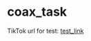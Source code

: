 # coax_task

TikTok url for test:  [test_link](https://v16-webapp.tiktok.com/e0e4780188c3b526304ad45626e9abe1/62e9147b/video/tos/alisg/tos-alisg-pve-0037c001/1a10d8a0b46847d599120f3e74ca12f4/?a=1988&ch=0&cr=0&dr=0&lr=tiktok_m&cd=0%7C0%7C1%7C0&cv=1&br=3366&bt=1683&btag=80000&cs=0&ds=3&ft=eXd.6H-oMyq8ZPvJKwe2NeCoyl7Gb&mime_type=video_mp4&qs=0&rc=OTxmMzhpZjtpNGg0NzgzO0BpM2c7a3RoNWl4NTMzODczM0BiMjQyLTIuXjMxM15gYzAzYSNgZmxvXnNxYW9gLS1kMTRzcw%3D%3D&l=202208020611300101920550500F8E0A27)
